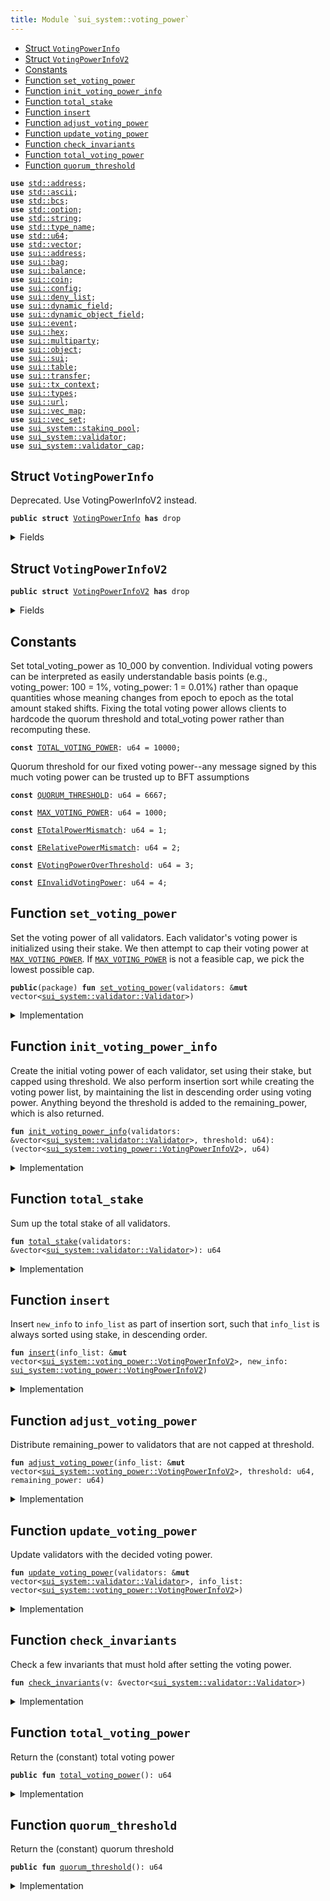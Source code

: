 ```yaml
---
title: Module `sui_system::voting_power`
---
```




-  [Struct `VotingPowerInfo`](#sui_system_voting_power_VotingPowerInfo)
-  [Struct `VotingPowerInfoV2`](#sui_system_voting_power_VotingPowerInfoV2)
-  [Constants](#@Constants_0)
-  [Function `set_voting_power`](#sui_system_voting_power_set_voting_power)
-  [Function `init_voting_power_info`](#sui_system_voting_power_init_voting_power_info)
-  [Function `total_stake`](#sui_system_voting_power_total_stake)
-  [Function `insert`](#sui_system_voting_power_insert)
-  [Function `adjust_voting_power`](#sui_system_voting_power_adjust_voting_power)
-  [Function `update_voting_power`](#sui_system_voting_power_update_voting_power)
-  [Function `check_invariants`](#sui_system_voting_power_check_invariants)
-  [Function `total_voting_power`](#sui_system_voting_power_total_voting_power)
-  [Function `quorum_threshold`](#sui_system_voting_power_quorum_threshold)


<pre><code><b>use</b> <a href="../std/address.md#std_address">std::address</a>;
<b>use</b> <a href="../std/ascii.md#std_ascii">std::ascii</a>;
<b>use</b> <a href="../std/bcs.md#std_bcs">std::bcs</a>;
<b>use</b> <a href="../std/option.md#std_option">std::option</a>;
<b>use</b> <a href="../std/string.md#std_string">std::string</a>;
<b>use</b> <a href="../std/type_name.md#std_type_name">std::type_name</a>;
<b>use</b> <a href="../std/u64.md#std_u64">std::u64</a>;
<b>use</b> <a href="../std/vector.md#std_vector">std::vector</a>;
<b>use</b> <a href="../sui/address.md#sui_address">sui::address</a>;
<b>use</b> <a href="../sui/bag.md#sui_bag">sui::bag</a>;
<b>use</b> <a href="../sui/balance.md#sui_balance">sui::balance</a>;
<b>use</b> <a href="../sui/coin.md#sui_coin">sui::coin</a>;
<b>use</b> <a href="../sui/config.md#sui_config">sui::config</a>;
<b>use</b> <a href="../sui/deny_list.md#sui_deny_list">sui::deny_list</a>;
<b>use</b> <a href="../sui/dynamic_field.md#sui_dynamic_field">sui::dynamic_field</a>;
<b>use</b> <a href="../sui/dynamic_object_field.md#sui_dynamic_object_field">sui::dynamic_object_field</a>;
<b>use</b> <a href="../sui/event.md#sui_event">sui::event</a>;
<b>use</b> <a href="../sui/hex.md#sui_hex">sui::hex</a>;
<b>use</b> <a href="../sui/multiparty.md#sui_multiparty">sui::multiparty</a>;
<b>use</b> <a href="../sui/object.md#sui_object">sui::object</a>;
<b>use</b> <a href="../sui/sui.md#sui_sui">sui::sui</a>;
<b>use</b> <a href="../sui/table.md#sui_table">sui::table</a>;
<b>use</b> <a href="../sui/transfer.md#sui_transfer">sui::transfer</a>;
<b>use</b> <a href="../sui/tx_context.md#sui_tx_context">sui::tx_context</a>;
<b>use</b> <a href="../sui/types.md#sui_types">sui::types</a>;
<b>use</b> <a href="../sui/url.md#sui_url">sui::url</a>;
<b>use</b> <a href="../sui/vec_map.md#sui_vec_map">sui::vec_map</a>;
<b>use</b> <a href="../sui/vec_set.md#sui_vec_set">sui::vec_set</a>;
<b>use</b> <a href="../sui_system/staking_pool.md#sui_system_staking_pool">sui_system::staking_pool</a>;
<b>use</b> <a href="../sui_system/validator.md#sui_system_validator">sui_system::validator</a>;
<b>use</b> <a href="../sui_system/validator_cap.md#sui_system_validator_cap">sui_system::validator_cap</a>;
</code></pre>



<a name="sui_system_voting_power_VotingPowerInfo"></a>

## Struct `VotingPowerInfo`

Deprecated. Use VotingPowerInfoV2 instead.


<pre><code><b>public</b> <b>struct</b> <a href="../sui_system/voting_power.md#sui_system_voting_power_VotingPowerInfo">VotingPowerInfo</a> <b>has</b> drop
</code></pre>



<details>
<summary>Fields</summary>


<dl>
<dt>
<code>validator_index: u64</code>
</dt>
<dd>
</dd>
<dt>
<code><a href="../sui_system/voting_power.md#sui_system_voting_power">voting_power</a>: u64</code>
</dt>
<dd>
</dd>
</dl>


</details>

<a name="sui_system_voting_power_VotingPowerInfoV2"></a>

## Struct `VotingPowerInfoV2`



<pre><code><b>public</b> <b>struct</b> <a href="../sui_system/voting_power.md#sui_system_voting_power_VotingPowerInfoV2">VotingPowerInfoV2</a> <b>has</b> drop
</code></pre>



<details>
<summary>Fields</summary>


<dl>
<dt>
<code>validator_index: u64</code>
</dt>
<dd>
</dd>
<dt>
<code><a href="../sui_system/voting_power.md#sui_system_voting_power">voting_power</a>: u64</code>
</dt>
<dd>
</dd>
<dt>
<code>stake: u64</code>
</dt>
<dd>
</dd>
</dl>


</details>

<a name="@Constants_0"></a>

## Constants


<a name="sui_system_voting_power_TOTAL_VOTING_POWER"></a>

Set total_voting_power as 10_000 by convention. Individual voting powers can be interpreted
as easily understandable basis points (e.g., voting_power: 100 = 1%, voting_power: 1 = 0.01%) rather than
opaque quantities whose meaning changes from epoch to epoch as the total amount staked shifts.
Fixing the total voting power allows clients to hardcode the quorum threshold and total_voting power rather
than recomputing these.


<pre><code><b>const</b> <a href="../sui_system/voting_power.md#sui_system_voting_power_TOTAL_VOTING_POWER">TOTAL_VOTING_POWER</a>: u64 = 10000;
</code></pre>



<a name="sui_system_voting_power_QUORUM_THRESHOLD"></a>

Quorum threshold for our fixed voting power--any message signed by this much voting power can be trusted
up to BFT assumptions


<pre><code><b>const</b> <a href="../sui_system/voting_power.md#sui_system_voting_power_QUORUM_THRESHOLD">QUORUM_THRESHOLD</a>: u64 = 6667;
</code></pre>



<a name="sui_system_voting_power_MAX_VOTING_POWER"></a>



<pre><code><b>const</b> <a href="../sui_system/voting_power.md#sui_system_voting_power_MAX_VOTING_POWER">MAX_VOTING_POWER</a>: u64 = 1000;
</code></pre>



<a name="sui_system_voting_power_ETotalPowerMismatch"></a>



<pre><code><b>const</b> <a href="../sui_system/voting_power.md#sui_system_voting_power_ETotalPowerMismatch">ETotalPowerMismatch</a>: u64 = 1;
</code></pre>



<a name="sui_system_voting_power_ERelativePowerMismatch"></a>



<pre><code><b>const</b> <a href="../sui_system/voting_power.md#sui_system_voting_power_ERelativePowerMismatch">ERelativePowerMismatch</a>: u64 = 2;
</code></pre>



<a name="sui_system_voting_power_EVotingPowerOverThreshold"></a>



<pre><code><b>const</b> <a href="../sui_system/voting_power.md#sui_system_voting_power_EVotingPowerOverThreshold">EVotingPowerOverThreshold</a>: u64 = 3;
</code></pre>



<a name="sui_system_voting_power_EInvalidVotingPower"></a>



<pre><code><b>const</b> <a href="../sui_system/voting_power.md#sui_system_voting_power_EInvalidVotingPower">EInvalidVotingPower</a>: u64 = 4;
</code></pre>



<a name="sui_system_voting_power_set_voting_power"></a>

## Function `set_voting_power`

Set the voting power of all validators.
Each validator's voting power is initialized using their stake. We then attempt to cap their voting power
at <code><a href="../sui_system/voting_power.md#sui_system_voting_power_MAX_VOTING_POWER">MAX_VOTING_POWER</a></code>. If <code><a href="../sui_system/voting_power.md#sui_system_voting_power_MAX_VOTING_POWER">MAX_VOTING_POWER</a></code> is not a feasible cap, we pick the lowest possible cap.


<pre><code><b>public</b>(package) <b>fun</b> <a href="../sui_system/voting_power.md#sui_system_voting_power_set_voting_power">set_voting_power</a>(validators: &<b>mut</b> vector&lt;<a href="../sui_system/validator.md#sui_system_validator_Validator">sui_system::validator::Validator</a>&gt;)
</code></pre>



<details>
<summary>Implementation</summary>


<pre><code><b>public</b>(package) <b>fun</b> <a href="../sui_system/voting_power.md#sui_system_voting_power_set_voting_power">set_voting_power</a>(validators: &<b>mut</b> vector&lt;Validator&gt;) {
    // If threshold_pct is too small, it's possible that even when all validators reach the threshold we still don't
    // have 100%. So we bound the threshold_pct to be always enough to find a solution.
    <b>let</b> threshold = <a href="../sui_system/voting_power.md#sui_system_voting_power_TOTAL_VOTING_POWER">TOTAL_VOTING_POWER</a>.min(
        <a href="../sui_system/voting_power.md#sui_system_voting_power_MAX_VOTING_POWER">MAX_VOTING_POWER</a>.max(<a href="../sui_system/voting_power.md#sui_system_voting_power_TOTAL_VOTING_POWER">TOTAL_VOTING_POWER</a>.divide_and_round_up(validators.length())),
    );
    <b>let</b> (<b>mut</b> info_list, remaining_power) = <a href="../sui_system/voting_power.md#sui_system_voting_power_init_voting_power_info">init_voting_power_info</a>(validators, threshold);
    <a href="../sui_system/voting_power.md#sui_system_voting_power_adjust_voting_power">adjust_voting_power</a>(&<b>mut</b> info_list, threshold, remaining_power);
    <a href="../sui_system/voting_power.md#sui_system_voting_power_update_voting_power">update_voting_power</a>(validators, info_list);
    <a href="../sui_system/voting_power.md#sui_system_voting_power_check_invariants">check_invariants</a>(validators);
}
</code></pre>



</details>

<a name="sui_system_voting_power_init_voting_power_info"></a>

## Function `init_voting_power_info`

Create the initial voting power of each validator, set using their stake, but capped using threshold.
We also perform insertion sort while creating the voting power list, by maintaining the list in
descending order using voting power.
Anything beyond the threshold is added to the remaining_power, which is also returned.


<pre><code><b>fun</b> <a href="../sui_system/voting_power.md#sui_system_voting_power_init_voting_power_info">init_voting_power_info</a>(validators: &vector&lt;<a href="../sui_system/validator.md#sui_system_validator_Validator">sui_system::validator::Validator</a>&gt;, threshold: u64): (vector&lt;<a href="../sui_system/voting_power.md#sui_system_voting_power_VotingPowerInfoV2">sui_system::voting_power::VotingPowerInfoV2</a>&gt;, u64)
</code></pre>



<details>
<summary>Implementation</summary>


<pre><code><b>fun</b> <a href="../sui_system/voting_power.md#sui_system_voting_power_init_voting_power_info">init_voting_power_info</a>(
    validators: &vector&lt;Validator&gt;,
    threshold: u64,
): (vector&lt;<a href="../sui_system/voting_power.md#sui_system_voting_power_VotingPowerInfoV2">VotingPowerInfoV2</a>&gt;, u64) {
    <b>let</b> <a href="../sui_system/voting_power.md#sui_system_voting_power_total_stake">total_stake</a> = <a href="../sui_system/voting_power.md#sui_system_voting_power_total_stake">total_stake</a>(validators);
    <b>let</b> <b>mut</b> i = 0;
    <b>let</b> len = validators.length();
    <b>let</b> <b>mut</b> total_power = 0;
    <b>let</b> <b>mut</b> result = vector[];
    <b>while</b> (i &lt; len) {
        <b>let</b> <a href="../sui_system/validator.md#sui_system_validator">validator</a> = &validators[i];
        <b>let</b> stake = <a href="../sui_system/validator.md#sui_system_validator">validator</a>.<a href="../sui_system/voting_power.md#sui_system_voting_power_total_stake">total_stake</a>();
        <b>let</b> adjusted_stake = stake <b>as</b> u128 * (<a href="../sui_system/voting_power.md#sui_system_voting_power_TOTAL_VOTING_POWER">TOTAL_VOTING_POWER</a> <b>as</b> u128) / (<a href="../sui_system/voting_power.md#sui_system_voting_power_total_stake">total_stake</a> <b>as</b> u128);
        <b>let</b> <a href="../sui_system/voting_power.md#sui_system_voting_power">voting_power</a> = (adjusted_stake <b>as</b> u64).min(threshold);
        <b>let</b> info = <a href="../sui_system/voting_power.md#sui_system_voting_power_VotingPowerInfoV2">VotingPowerInfoV2</a> {
            validator_index: i,
            <a href="../sui_system/voting_power.md#sui_system_voting_power">voting_power</a>,
            stake,
        };
        <a href="../sui_system/voting_power.md#sui_system_voting_power_insert">insert</a>(&<b>mut</b> result, info);
        total_power = total_power + <a href="../sui_system/voting_power.md#sui_system_voting_power">voting_power</a>;
        i = i + 1;
    };
    (result, <a href="../sui_system/voting_power.md#sui_system_voting_power_TOTAL_VOTING_POWER">TOTAL_VOTING_POWER</a> - total_power)
}
</code></pre>



</details>

<a name="sui_system_voting_power_total_stake"></a>

## Function `total_stake`

Sum up the total stake of all validators.


<pre><code><b>fun</b> <a href="../sui_system/voting_power.md#sui_system_voting_power_total_stake">total_stake</a>(validators: &vector&lt;<a href="../sui_system/validator.md#sui_system_validator_Validator">sui_system::validator::Validator</a>&gt;): u64
</code></pre>



<details>
<summary>Implementation</summary>


<pre><code><b>fun</b> <a href="../sui_system/voting_power.md#sui_system_voting_power_total_stake">total_stake</a>(validators: &vector&lt;Validator&gt;): u64 {
    <b>let</b> <b>mut</b> i = 0;
    <b>let</b> len = validators.length();
    <b>let</b> <b>mut</b> <a href="../sui_system/voting_power.md#sui_system_voting_power_total_stake">total_stake</a> =0 ;
    <b>while</b> (i &lt; len) {
        <a href="../sui_system/voting_power.md#sui_system_voting_power_total_stake">total_stake</a> = <a href="../sui_system/voting_power.md#sui_system_voting_power_total_stake">total_stake</a> + validators[i].<a href="../sui_system/voting_power.md#sui_system_voting_power_total_stake">total_stake</a>();
        i = i + 1;
    };
    <a href="../sui_system/voting_power.md#sui_system_voting_power_total_stake">total_stake</a>
}
</code></pre>



</details>

<a name="sui_system_voting_power_insert"></a>

## Function `insert`

Insert <code>new_info</code> to <code>info_list</code> as part of insertion sort, such that <code>info_list</code> is always sorted
using stake, in descending order.


<pre><code><b>fun</b> <a href="../sui_system/voting_power.md#sui_system_voting_power_insert">insert</a>(info_list: &<b>mut</b> vector&lt;<a href="../sui_system/voting_power.md#sui_system_voting_power_VotingPowerInfoV2">sui_system::voting_power::VotingPowerInfoV2</a>&gt;, new_info: <a href="../sui_system/voting_power.md#sui_system_voting_power_VotingPowerInfoV2">sui_system::voting_power::VotingPowerInfoV2</a>)
</code></pre>



<details>
<summary>Implementation</summary>


<pre><code><b>fun</b> <a href="../sui_system/voting_power.md#sui_system_voting_power_insert">insert</a>(info_list: &<b>mut</b> vector&lt;<a href="../sui_system/voting_power.md#sui_system_voting_power_VotingPowerInfoV2">VotingPowerInfoV2</a>&gt;, new_info: <a href="../sui_system/voting_power.md#sui_system_voting_power_VotingPowerInfoV2">VotingPowerInfoV2</a>) {
    <b>let</b> <b>mut</b> i = 0;
    <b>let</b> len = info_list.length();
    <b>while</b> (i &lt; len && info_list[i].stake &gt; new_info.stake) {
        i = i + 1;
    };
    info_list.<a href="../sui_system/voting_power.md#sui_system_voting_power_insert">insert</a>(new_info, i);
}
</code></pre>



</details>

<a name="sui_system_voting_power_adjust_voting_power"></a>

## Function `adjust_voting_power`

Distribute remaining_power to validators that are not capped at threshold.


<pre><code><b>fun</b> <a href="../sui_system/voting_power.md#sui_system_voting_power_adjust_voting_power">adjust_voting_power</a>(info_list: &<b>mut</b> vector&lt;<a href="../sui_system/voting_power.md#sui_system_voting_power_VotingPowerInfoV2">sui_system::voting_power::VotingPowerInfoV2</a>&gt;, threshold: u64, remaining_power: u64)
</code></pre>



<details>
<summary>Implementation</summary>


<pre><code><b>fun</b> <a href="../sui_system/voting_power.md#sui_system_voting_power_adjust_voting_power">adjust_voting_power</a>(info_list: &<b>mut</b> vector&lt;<a href="../sui_system/voting_power.md#sui_system_voting_power_VotingPowerInfoV2">VotingPowerInfoV2</a>&gt;, threshold: u64, <b>mut</b> remaining_power: u64) {
    <b>let</b> <b>mut</b> i = 0;
    <b>let</b> len = info_list.length();
    <b>while</b> (i &lt; len && remaining_power &gt; 0) {
        <b>let</b> v = &<b>mut</b> info_list[i];
        // planned is the amount of extra power we want to distribute to this <a href="../sui_system/validator.md#sui_system_validator">validator</a>.
        <b>let</b> planned = remaining_power.divide_and_round_up(len - i);
        // target is the targeting power this <a href="../sui_system/validator.md#sui_system_validator">validator</a> will reach, capped by threshold.
        <b>let</b> target = threshold.min(v.<a href="../sui_system/voting_power.md#sui_system_voting_power">voting_power</a> + planned);
        // actual is the actual amount of power we will be distributing to this <a href="../sui_system/validator.md#sui_system_validator">validator</a>.
        <b>let</b> actual = remaining_power.min(target - v.<a href="../sui_system/voting_power.md#sui_system_voting_power">voting_power</a>);
        v.<a href="../sui_system/voting_power.md#sui_system_voting_power">voting_power</a> = v.<a href="../sui_system/voting_power.md#sui_system_voting_power">voting_power</a> + actual;
        <b>assert</b>!(v.<a href="../sui_system/voting_power.md#sui_system_voting_power">voting_power</a> &lt;= threshold, <a href="../sui_system/voting_power.md#sui_system_voting_power_EVotingPowerOverThreshold">EVotingPowerOverThreshold</a>);
        remaining_power = remaining_power - actual;
        i = i + 1;
    };
    <b>assert</b>!(remaining_power == 0, <a href="../sui_system/voting_power.md#sui_system_voting_power_ETotalPowerMismatch">ETotalPowerMismatch</a>);
}
</code></pre>



</details>

<a name="sui_system_voting_power_update_voting_power"></a>

## Function `update_voting_power`

Update validators with the decided voting power.


<pre><code><b>fun</b> <a href="../sui_system/voting_power.md#sui_system_voting_power_update_voting_power">update_voting_power</a>(validators: &<b>mut</b> vector&lt;<a href="../sui_system/validator.md#sui_system_validator_Validator">sui_system::validator::Validator</a>&gt;, info_list: vector&lt;<a href="../sui_system/voting_power.md#sui_system_voting_power_VotingPowerInfoV2">sui_system::voting_power::VotingPowerInfoV2</a>&gt;)
</code></pre>



<details>
<summary>Implementation</summary>


<pre><code><b>fun</b> <a href="../sui_system/voting_power.md#sui_system_voting_power_update_voting_power">update_voting_power</a>(validators: &<b>mut</b> vector&lt;Validator&gt;, <b>mut</b> info_list: vector&lt;<a href="../sui_system/voting_power.md#sui_system_voting_power_VotingPowerInfoV2">VotingPowerInfoV2</a>&gt;) {
    <b>while</b> (info_list.length() != 0) {
        <b>let</b> <a href="../sui_system/voting_power.md#sui_system_voting_power_VotingPowerInfoV2">VotingPowerInfoV2</a> {
            validator_index,
            <a href="../sui_system/voting_power.md#sui_system_voting_power">voting_power</a>,
            stake: _,
        } = info_list.pop_back();
        <b>let</b> v = &<b>mut</b> validators[validator_index];
        v.<a href="../sui_system/voting_power.md#sui_system_voting_power_set_voting_power">set_voting_power</a>(<a href="../sui_system/voting_power.md#sui_system_voting_power">voting_power</a>);
    };
    info_list.destroy_empty();
}
</code></pre>



</details>

<a name="sui_system_voting_power_check_invariants"></a>

## Function `check_invariants`

Check a few invariants that must hold after setting the voting power.


<pre><code><b>fun</b> <a href="../sui_system/voting_power.md#sui_system_voting_power_check_invariants">check_invariants</a>(v: &vector&lt;<a href="../sui_system/validator.md#sui_system_validator_Validator">sui_system::validator::Validator</a>&gt;)
</code></pre>



<details>
<summary>Implementation</summary>


<pre><code><b>fun</b> <a href="../sui_system/voting_power.md#sui_system_voting_power_check_invariants">check_invariants</a>(v: &vector&lt;Validator&gt;) {
    // First check that the total voting power must be <a href="../sui_system/voting_power.md#sui_system_voting_power_TOTAL_VOTING_POWER">TOTAL_VOTING_POWER</a>.
    <b>let</b> <b>mut</b> i = 0;
    <b>let</b> len = v.length();
    <b>let</b> <b>mut</b> total = 0;
    <b>while</b> (i &lt; len) {
        <b>let</b> <a href="../sui_system/voting_power.md#sui_system_voting_power">voting_power</a> = v[i].<a href="../sui_system/voting_power.md#sui_system_voting_power">voting_power</a>();
        <b>assert</b>!(<a href="../sui_system/voting_power.md#sui_system_voting_power">voting_power</a> &gt; 0, <a href="../sui_system/voting_power.md#sui_system_voting_power_EInvalidVotingPower">EInvalidVotingPower</a>);
        total = total + <a href="../sui_system/voting_power.md#sui_system_voting_power">voting_power</a>;
        i = i + 1;
    };
    <b>assert</b>!(total == <a href="../sui_system/voting_power.md#sui_system_voting_power_TOTAL_VOTING_POWER">TOTAL_VOTING_POWER</a>, <a href="../sui_system/voting_power.md#sui_system_voting_power_ETotalPowerMismatch">ETotalPowerMismatch</a>);
    // Second check that <b>if</b> <a href="../sui_system/validator.md#sui_system_validator">validator</a> A's stake is larger than B's stake, A's voting power must be no less
    // than B's voting power; similarly, <b>if</b> A's stake is less than B's stake, A's voting power must be no larger
    // than B's voting power.
    <b>let</b> <b>mut</b> a = 0;
    <b>while</b> (a &lt; len) {
        <b>let</b> <b>mut</b> b = a + 1;
        <b>while</b> (b &lt; len) {
            <b>let</b> validator_a = &v[a];
            <b>let</b> validator_b = &v[b];
            <b>let</b> stake_a = validator_a.<a href="../sui_system/voting_power.md#sui_system_voting_power_total_stake">total_stake</a>();
            <b>let</b> stake_b = validator_b.<a href="../sui_system/voting_power.md#sui_system_voting_power_total_stake">total_stake</a>();
            <b>let</b> power_a = validator_a.<a href="../sui_system/voting_power.md#sui_system_voting_power">voting_power</a>();
            <b>let</b> power_b = validator_b.<a href="../sui_system/voting_power.md#sui_system_voting_power">voting_power</a>();
            <b>if</b> (stake_a &gt; stake_b) {
                <b>assert</b>!(power_a &gt;= power_b, <a href="../sui_system/voting_power.md#sui_system_voting_power_ERelativePowerMismatch">ERelativePowerMismatch</a>);
            };
            <b>if</b> (stake_a &lt; stake_b) {
                <b>assert</b>!(power_a &lt;= power_b, <a href="../sui_system/voting_power.md#sui_system_voting_power_ERelativePowerMismatch">ERelativePowerMismatch</a>);
            };
            b = b + 1;
        };
        a = a + 1;
    }
}
</code></pre>



</details>

<a name="sui_system_voting_power_total_voting_power"></a>

## Function `total_voting_power`

Return the (constant) total voting power


<pre><code><b>public</b> <b>fun</b> <a href="../sui_system/voting_power.md#sui_system_voting_power_total_voting_power">total_voting_power</a>(): u64
</code></pre>



<details>
<summary>Implementation</summary>


<pre><code><b>public</b> <b>fun</b> <a href="../sui_system/voting_power.md#sui_system_voting_power_total_voting_power">total_voting_power</a>(): u64 {
    <a href="../sui_system/voting_power.md#sui_system_voting_power_TOTAL_VOTING_POWER">TOTAL_VOTING_POWER</a>
}
</code></pre>



</details>

<a name="sui_system_voting_power_quorum_threshold"></a>

## Function `quorum_threshold`

Return the (constant) quorum threshold


<pre><code><b>public</b> <b>fun</b> <a href="../sui_system/voting_power.md#sui_system_voting_power_quorum_threshold">quorum_threshold</a>(): u64
</code></pre>



<details>
<summary>Implementation</summary>


<pre><code><b>public</b> <b>fun</b> <a href="../sui_system/voting_power.md#sui_system_voting_power_quorum_threshold">quorum_threshold</a>(): u64 {
    <a href="../sui_system/voting_power.md#sui_system_voting_power_QUORUM_THRESHOLD">QUORUM_THRESHOLD</a>
}
</code></pre>



</details>
